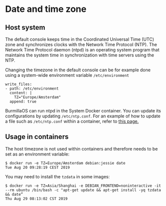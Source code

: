 # Date and time zone

## Host system
The default console keeps time in the Coordinated Universal Time (UTC) zone and synchronizes clocks with the Network Time Protocol (NTP). The Network Time Protocol daemon (ntpd) is an operating system program that maintains the system time in synchronization with time servers using the NTP.

Changing the timezone in the default console can be for example done using a system-wide environment variable `/etc/environment`
```
write_files:
- path: /etc/environment
  content: |
    TZ="Europe/Amsterdam"
  append: true
```

BurmillaOS can run ntpd in the System Docker container. You can update its configurations by updating `/etc/ntp.conf`. For an example of how to update a file such as `/etc/ntp.conf` within a container, refer to [this page.](/configuration/write-files/#writing-files-in-specific-system-services)

## Usage in containers

The host timezone is not used within containers and therefore needs to be set as an environment variable:
```
$ docker run -e TZ=Europe/Amsterdam debian:jessie date
Tue Aug 20 09:28:19 CEST 2019
```

You may need to install the `tzdata` in some images:

```
$ docker run -e TZ=Asia/Shanghai -e DEBIAN_FRONTEND=noninteractive -it --rm ubuntu /bin/bash -c "apt-get update && apt-get install -yq tzdata && date”
Thu Aug 29 08:13:02 CST 2019
```
